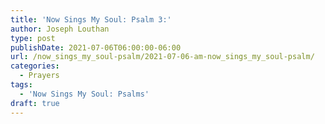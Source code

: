 ```yaml
---
title: 'Now Sings My Soul: Psalm 3:'
author: Joseph Louthan
type: post
publishDate: 2021-07-06T06:00:00-06:00
url: /now_sings_my_soul-psalm/2021-07-06-am-now_sings_my_soul-psalm/
categories:
  - Prayers
tags:
  - 'Now Sings My Soul: Psalms'
draft: true
---
```

<pre>
<div style="font-variant: small-caps;">

</div>

</pre>

